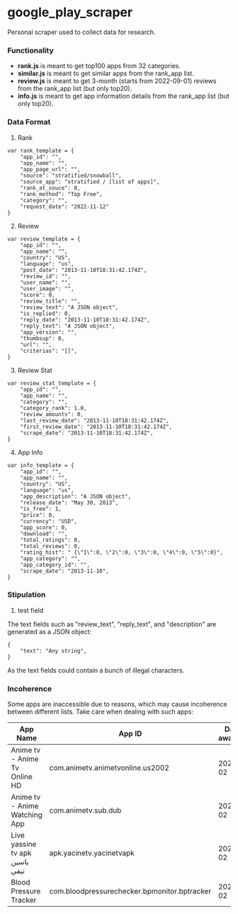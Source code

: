 # google_play_scraper
Personal scraper used to collect data for research.


### Functionality 

- **rank.js** is meant to get top100 apps from 32 categories.
- **similar.js** is meant to get similar apps from the rank_app list.
- **review.js** is meant to get 3-month (starts from 2022-09-01) reviews from the rank_app list (but only top20). 
- **info.js** is meant to get app information details from the rank_app list (but only top20). 

### Data Format

1. Rank

``` JS
var rank_template = {
    "app_id": "",
    "app_name": "",
    "app_page_url": "",
    "source": "stratified/snowball",
    "source_app": "stratified / [list of apps]",
    "rank_at_souce": 0,
    "rank_method": "Top Free",
    "category": "",
    "request_date": "2022-11-12"
}
  ```

2. Review

``` JS
var review_template = {
    "app_id": "",
    "app_name": "",
    "country": "US",
    "language": "us",
    "post_date": "2013-11-10T18:31:42.174Z",
    "review_id": "",
    "user_name": "",
    "user_image": "",
    "score": 0,
    "review_title": "",
    "review_text": "A JSON object",
    "is_replied": 0,
    "reply_date": "2013-11-10T18:31:42.174Z",
    "reply_text": "A JSON object",
    "app_version": "",
    "thumbsup": 0,
    "url": "",
    "criterias": "[]",
}
```

3. Review Stat

``` JS
var review_stat_template = {
    "app_id": "",
    "app_name": "",
    "category": "",
    "category_rank": 1.0,
    "review_amounts": 0,
    "last_review_date": "2013-11-10T18:31:42.174Z",
    "first_review_date": "2013-11-10T18:31:42.174Z",
    "scrape_date": "2013-11-10T18:31:42.174Z",
}
```

4. App Info

``` JS
var info_template = {
    "app_id": "",
    "app_name": "",
    "country": "US",
    "language": "us",
    "app_description": "A JSON object",
    "release_date": "May 30, 2013",
    "is_free": 1,
    "price": 0,
    "currency": "USD",
    "app_score": 0,
    "download": "",
    "total_ratings": 0,
    "total_reviews": 0,
    "rating_hist": " {\"1\":0, \"2\":0, \"3\":0, \"4\":0, \"5\":0}",
    "app_category": "",
    "app_category_id": "",
    "scrape_date": "2013-11-10",
}
```

### Stipulation

1. test field

  The text fields such as "review_text", "reply_text", and "description" are generated as a JSON object:
  ```
  {
      "text": "Any string",
  }
  ```

  As the text fields could contain a bunch of illegal characters.
  
### Incoherence

Some apps are inaccessible due to reasons, which may cause incoherence between different lists. Take care when dealing with such apps:

| App Name                                   | App ID                                            | Date of awareness |
| -----------                                | -----------                                       | -----------       |
| Anime tv - Anime Tv Online HD              | com.animetv.animetvonline.us2002                  | 2023-01-02        |
| Anime tv - Anime Watching App              | com.animetv.sub.dub                               | 2023-01-02        |
| Live yassine tv apk ياسين تيفي             | apk.yacinetv.yacinetvapk                          | 2023-01-02        |
| Blood Pressure Tracker                     | com.bloodpressurechecker.bpmonitor.bptracker      | 2023-01-02        |




